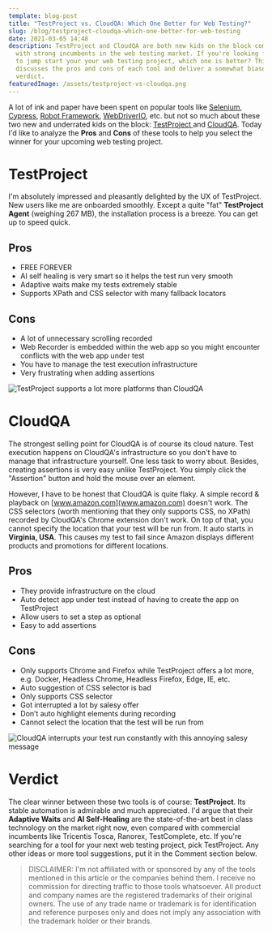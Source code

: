 ```yaml
---
template: blog-post
title: "TestProject vs. CloudQA: Which One Better for Web Testing?"
slug: /blog/testproject-cloudqa-which-one-better-for-web-testing
date: 2021-03-05 14:48
description: TestProject and CloudQA are both new kids on the block competing
  with strong incumbents in the web testing market. If you're looking for tools
  to jump start your your web testing project, which one is better? This article
  discusses the pros and cons of each tool and deliver a somewhat biased
  verdict.
featuredImage: /assets/testproject-vs-cloudqa.png
---
```

A lot of ink and paper have been spent on popular tools like [Selenium](www.selenium.dev), [Cypress](www.cypress.io), [Robot Framework](www.robotframework.org), [WebDriverIO](www.webdriver.io), etc. but not so much about these two new and underrated kids on the block: [TestProject ](www.testproject.io)and [CloudQA](www.cloudqa.io). Today I'd like to analyze the **Pros** and **Cons** of these tools to help you select the winner for your upcoming web testing project.

# TestProject

I'm absolutely impressed and pleasantly delighted by the UX of TestProject. New users like me are onboarded smoothly. Except a quite "fat" **TestProject Agent** (weighing 267 MB), the installation process is a breeze. You can get up to speed quick. 

## Pros

* FREE FOREVER
* AI self healing is very smart so it helps the test run very smooth
* Adaptive waits make my tests extremely stable
* Supports XPath and CSS selector with many fallback locators

## Cons

* A lot of unnecessary scrolling recorded 
* Web Recorder is embedded within the web app so you might encounter conflicts with the web app under test
* You have to manage the test execution infrastructure
* Very frustrating when adding assertions

![TestProject supports a lot more platforms than CloudQA](/assets/testproject-2.png "TestProject supports a lot more platforms than CloudQA")

# CloudQA

The strongest selling point for CloudQA is of course its cloud nature. Test execution happens on CloudQA's infrastructure so you don't have to manage that infrastructure yourself. One less task to worry about. Besides, creating assertions is very easy unlike TestProject. You simply click the "Assertion" button and hold the mouse over an element.

However, I have to be honest that CloudQA is quite flaky. A simple record & playback on [www.amazon.com](www.amazon.com) doesn't work. The CSS selectors (worth mentioning that they only supports CSS, no XPath) recorded by CloudQA's Chrome extension don't work. On top of that, you cannot specify the location that your test will be run from. It auto starts in **Virginia, USA**. This causes my test to fail since Amazon displays different products and promotions for different locations.

## Pros

* They provide infrastructure on the cloud
* Auto detect app under test instead of having to create the app on TestProject
* Allow users to set a step as optional 
* Easy to add assertions

## Cons

* Only supports Chrome and Firefox while TestProject offers a lot more, e.g. Docker, Headless Chrome, Headless Firefox, Edge, IE, etc.
* Auto suggestion of CSS selector is bad
* Only supports CSS selector
* Got interrupted a lot by salesy offer
* Don’t auto highlight elements during recording
* Cannot select the location that the test will be run from

![CloudQA interrupts your test run constantly with this annoying salesy message](/assets/cloudqa-1.png "CloudQA interrupts your test run constantly with this annoying salesy message")

# Verdict

The clear winner between these two tools is of course: **TestProject**. Its stable automation is admirable and much appreciated. I'd argue that their **Adaptive Waits** and **AI Self-Healing** are the state-of-the-art best in class technology on the market right now, even compared with commercial incumbents like Tricentis Tosca, Ranorex, TestComplete, etc. If you're searching for a tool for your next web testing project, pick TestProject. Any other ideas or more tool suggestions, put it in the Comment section below.

> DISCLAIMER: I'm not affiliated with or sponsored by any of the tools mentioned in this article or the companies behind them. I receive no commission for directing traffic to those tools whatsoever. All product and company names are the registered trademarks of their original owners. The use of any trade name or trademark is for identification and reference purposes only and does not imply any association with the trademark holder or their brands.